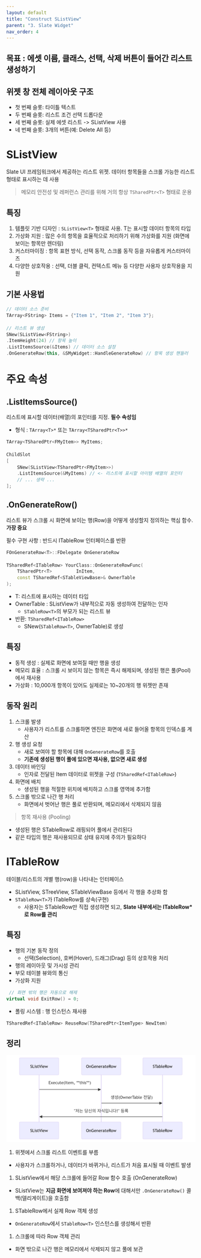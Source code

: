 ```yaml
---
layout: default
title: "Construct SListView"
parent: "3. Slate Widget"
nav_order: 4
---
```


## 목표 : 에셋 이름, 클래스, 선택, 삭제 버튼이 들어간 리스트 생성하기

## 위젯 창 전체 레이아웃 구조
- 첫 번째 슬롯: 타이틀 텍스트
- 두 번째 슬롯: 리스트 조건 선택 드롭다운
- 세 번째 슬롯: 실제 에셋 리스트 -> SListView 사용
- 네 번째 슬롯: 3개의 버튼(예: Delete All 등)

# SListView
Slate UI 프레임워크에서 제공하는 리스트 위젯. 데이터 항목들을 스크롤 가능한 리스트 형태로 표시하는 데 사용

>메모리 안전성 및 레퍼런스 관리를 위해 거의 항상 `TSharedPtr<T>` 형태로 운용

## 특징
1. 템플릿 기반 디자인 : `SListView<T>` 형태로 사용. T는 표시할 데이터 항목의 타입
2. 가상화 지원 : 많은 수의 항목을 효율적으로 처리하기 위해 가상화를 지원 (화면에 보이는 항목만 렌더링)
3. 커스터마이징 : 항목 표현 방식, 선택 동작, 스크롤 동작 등을 자유롭게 커스터마이즈
4. 다양한 상호작용 : 선택, 더블 클릭, 컨텍스트 메뉴 등 다양한 사용자 상호작용을 지원

## 기본 사용법
```c++
// 데이터 소스 준비
TArray<FString> Items = {"Item 1", "Item 2", "Item 3"};

// 리스트 뷰 생성
SNew(SListView<FString>)
.ItemHeight(24) // 항목 높이
.ListItemsSource(&Items) // 데이터 소스 설정
.OnGenerateRow(this, &SMyWidget::HandleGenerateRow) // 항목 생성 핸들러
```

# 주요 속성
## .ListItemsSource()
리스트에 표시할 데이터(배열)의 포인터를 지정. **필수 속성임**
- 형식 : `TArray<T>*` 또는 `TArray<TSharedPtr<T>>*`

```c++
TArray<TSharedPtr<FMyItem>> MyItems;

ChildSlot
[
    SNew(SListView<TSharedPtr<FMyItem>>)
    .ListItemsSource(&MyItems) // <- 리스트에 표시할 아이템 배열의 포인터
    // ... 생략 ...
];
```

## .OnGenerateRow()
리스트 뷰가 스크롤 시 화면에 보이는 행(Row)을 어떻게 생성할지 정의하는 핵심 함수. **가장 중요**
>
필수 구현 사항 : 반드시 ITableRow 인터페이스를 반환

```c++
FOnGenerateRow<T>::FDelegate OnGenerateRow

TSharedRef<ITableRow> YourClass::OnGenerateRowFunc(
    TSharedPtr<T>         InItem,
    const TSharedRef<STableViewBase>& OwnerTable
);
```
- T: 리스트에 표시하는 데이터 타입
- OwnerTable : SListView가 내부적으로 자동 생성하여 전달하는 인자
  - `STableRow<T>`의 부모가 되는 리스트 뷰 
- 반환: `TSharedRef<ITableRow>`
    - SNew(`STableRow<T>`, OwnerTable)로 생성

## 특징
- 동적 생성 : 실제로 화면에 보여질 때만 행을 생성
- 메모리 효율 : 스크롤 시 보이지 않는 항목은 즉시 해제되며, 생성된 행은 풀(Pool)에서 재사용
- 가상화 : 10,000개 항목이 있어도 실제로는 10~20개의 행 위젯만 존재

## 동작 원리

1. 스크롤 발생
    - 사용자가 리스트를 스크롤하면 엔진은 화면에 새로 들어올 항목의 인덱스를 계산
2. 행 생성 요청
    - 새로 보여야 할 항목에 대해 `OnGenerateRow`를 호출
    - **기존에 생성된 행이 풀에 있으면 재사용, 없으면 새로 생성**
3. 데이터 바인딩
    - 인자로 전달된 Item 데이터로 위젯을 구성 (`TSharedRef<ITableRow>`)
4. 화면에 배치
    - 생성된 행을 적절한 위치에 배치하고 스크롤 영역에 추가함
5. 스크롤 밖으로 나간 행 처리
    - 화면에서 벗어난 행은 풀로 반환되며, 메모리에서 삭제되지 않음

> 항목 재사용 (Pooling)
- 생성된 행은 STableRow로 래핑되어 풀에서 관리된다
- 같은 타입의 행은 재사용되므로 상태 유지에 주의가 필요하다

# ITableRow
테이블/리스트의 개별 행(row)을 나타내는 인터페이스

- SListView, STreeView, STableViewBase 등에서 각 행을 추상화 함
- `STableRow<T>`가 ITableRow를 상속(구현)
    - 사용자는 STableRow만 직접 생성하면 되고, **Slate 내부에서는 ITableRow*로 Row를 관리**

## 특징
- 행의 기본 동작 정의
  - 선택(Selection), 호버(Hover), 드래그(Drag) 등의 상호작용 처리
- 행의 레이아웃 및 가시성 관리
- 부모 테이블 뷰와의 통신
- 가상화 지원

 ```c++
  // 화면 밖의 행은 자동으로 해제
virtual void ExitRow() = 0;
```
- 폴링 시스템 : 행 인스턴스 재사용

```c++
TSharedRef<ITableRow> ReuseRow(TSharedPtr<ItemType> NewItem)
```

## 정리
![](../../../../images/SListView.png)

1. 위젯에서 스크롤 리스트 이벤트를 부름
- 사용자가 스크롤하거나, 데이터가 바뀌거나, 리스트가 처음 표시될 때 이벤트 발생

1. SListView에서 해당 스크롤에 들어갈 Row 함수 호출 (OnGenerateRow)
- SListView는 **지금 화면에 보여져야 하는 Row**에 대해서만 `.OnGenerateRow()` 콜백(델리게이트)을 호출함

1. STableRow에서 실제 Row 객체 생성
- `OnGenerateRow`에서 `STableRow<T>` 인스턴스를 생성해서 반환

1. 스크롤에 따라 Row 객체 관리
- 화면 밖으로 나간 행은 메모리에서 삭제되지 않고 풀에 보관

